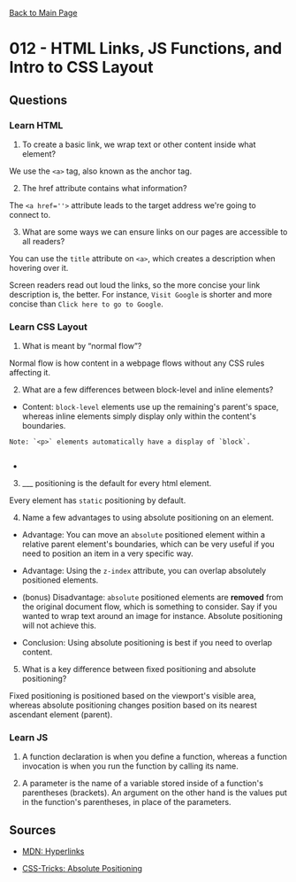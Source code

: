 [Back to Main Page](https://roguestar112.github.io/reading-notes/)

# 012 - HTML Links, JS Functions, and Intro to CSS Layout

## Questions

### Learn HTML

1. To create a basic link, we wrap text or other content inside what element?

We use the `<a>` tag, also known as the anchor tag.

2. The href attribute contains what information?

The `<a href=''>` attribute leads to the target address we're going to connect to.

3. What are some ways we can ensure links on our pages are accessible to all readers?

You can use the `title` attribute on `<a>`, which creates a description when hovering over it.

Screen readers read out loud the links, so the more concise your link description is, the better.
For instance, `Visit Google` is shorter and more concise than `Click here to go to Google`.

### Learn CSS Layout

1. What is meant by “normal flow”?

Normal flow is how content in a webpage flows without any CSS rules affecting it.

2. What are a few differences between block-level and inline elements?

- Content: `block-level` elements use up the remaining's parent's space, whereas inline elements simply display only within the content's boundaries.

```
Note: `<p>` elements automatically have a display of `block`.


```

-

3. \_\_\_ positioning is the default for every html element.

Every element has `static` positioning by default.

4. Name a few advantages to using absolute positioning on an element.

- Advantage: You can move an `absolute` positioned element within a relative parent element's boundaries, which can be very useful if you need to position an item in a very specific way.

- Advantage: Using the `z-index` attribute, you can overlap absolutely positioned elements.

- (bonus) Disadvantage: `absolute` positioned elements are **removed** from the original document flow, which is something to consider. Say if you wanted to wrap text around an image for instance. Absolute positioning will not achieve this.

- Conclusion: Using absolute positioning is best if you need to overlap content.

5. What is a key difference between fixed positioning and absolute positioning?

Fixed positioning is positioned based on the viewport's visible area, whereas absolute positioning changes position based on its nearest ascendant element (parent).

### Learn JS

1. A function declaration is when you define a function, whereas a function invocation is when you run the function by calling its name.

2. A parameter is the name of a variable stored inside of a function's parentheses (brackets).
   An argument on the other hand is the values put in the function's parentheses, in place of the parameters.

## Sources

- [MDN: Hyperlinks](https://developer.mozilla.org/en-US/docs/Learn/HTML/Introduction_to_HTML/Creating_hyperlinks)

- [CSS-Tricks: Absolute Positioning](https://css-tricks.com/absolute-relative-fixed-positioining-how-do-they-differ/)
